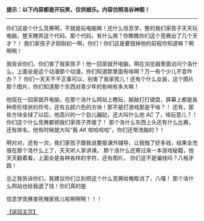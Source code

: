**提示：以下内容都是开玩笑，仅供娱乐。内容仿照洛谷神图！**

---

你们这是个什么竞赛啊，不就是玩电脑嘛！还什么信息学，整的我们家孩子天天玩电脑，整天瞎弄这个代码、那个代码，有什么用？你瞧瞧你们这个竞赛出了几个天才？！
我们家孩子才刚刚初一啊，你们！你们这是要毁掉他的前程你知道嘛？啊啊啊！

我告诉你们，你们害了我家孩子！他一回家就开电脑，啊在浏览器里面访问个洛什么，上面全是这个动漫那个动漫，你们知道那里面有啥啊？万一有个少儿不宜咋办？？
你们一天天不干正事可以，别害了我家孩儿！还有个什么女装，这个图片那个图片，你们知道那个东西对青少年的影响有多大嘛！

他现在一回家就开电脑，在那个洛什么网站上瞎玩，敲敲打打键盘，屏幕上都是各种奇形怪状的符号，还有五颜六色的方块！那不是打游戏那是干啥？！
还有，那些方块全绿了以后，他高兴的一个劲儿蹦跶，还大叫什么他 $AC$ 了，啥玩意儿？！你们这个什么竞赛都把我们家孩子弄傻了！
那个洛什么东西上头还有什么比赛，还有排名，他有时候就大叫“我 $AK$ 啦哈哈哈”，你们还带洗脑的？！

啊对对，还有一次，我们家孩子跟我说要报课外辅导，让我掏了好多钱，结果全充值在那个洛什么上了，天天听人家讲课。
那个洛什么还寄过来一本游戏秘籍，他天天翻着看，上面全是各种各样的字符，还有图片。
你们这不是骗钱吗？八格牙路！

总之我告诉你们，我建议你们立刻把这个什么竞赛给俺取消了，八嘎！
那个洛什么网站也给我退了钱！你们真的是

信息学竞赛害死俺家孩儿啦啊啊啊！！！

[【返回主页】](https://pandaoxi108.github.io/)
